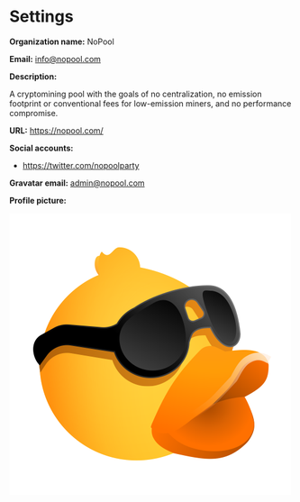 # Settings

**Organization name:** NoPool

**Email:** info@nopool.com

**Description:**

A cryptomining pool with the goals of no centralization, no emission footprint or conventional fees
for low-emission miners, and no performance compromise.

**URL:** https://nopool.com/

**Social accounts:**

* https://twitter.com/nopoolparty

**Gravatar email:** admin@nopool.com

**Profile picture:**

![Profile](profile.png)
